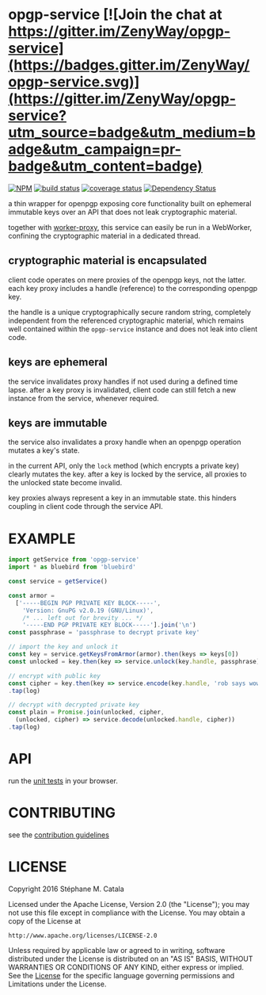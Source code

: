 # opgp-service [![Join the chat at https://gitter.im/ZenyWay/opgp-service](https://badges.gitter.im/ZenyWay/opgp-service.svg)](https://gitter.im/ZenyWay/opgp-service?utm_source=badge&utm_medium=badge&utm_campaign=pr-badge&utm_content=badge)
[![NPM](https://nodei.co/npm/opgp-service.png?compact=true)](https://nodei.co/npm/opgp-service/)
[![build status](https://travis-ci.org/ZenyWay/opgp-service.svg?branch=master)](https://travis-ci.org/ZenyWay/opgp-service)
[![coverage status](https://coveralls.io/repos/github/ZenyWay/opgp-service/badge.svg?branch=master)](https://coveralls.io/github/ZenyWay/opgp-service)
[![Dependency Status](https://gemnasium.com/badges/github.com/ZenyWay/opgp-service.svg)](https://gemnasium.com/github.com/ZenyWay/opgp-service)

a thin wrapper for openpgp exposing core functionality
built on ephemeral immutable keys
over an API that does not leak cryptographic material.

together with [worker-proxy](https://www.npmjs.com/package/worker-proxy),
this service can easily be run in a WebWorker,
confining the cryptographic material in a dedicated thread.

## cryptographic material is encapsulated
client code operates on mere proxies of the openpgp keys, not the latter.
each key proxy includes a handle (reference) to the corresponding openpgp key.

the handle is a unique cryptographically secure random string,
completely independent from the referenced cryptographic material,
which remains well contained within the `opgp-service` instance
and does not leak into client code.

## keys are ephemeral
the service invalidates proxy handles if not used during a defined time lapse.
after a key proxy is invalidated,
client code can still fetch a new instance from the service, whenever required.

## keys are immutable
the service also invalidates a proxy handle when an openpgp operation
mutates a key's state.

in the current API, only the `lock` method (which encrypts a private key)
clearly mutates the key.
after a key is locked by the service,
all proxies to the unlocked state become invalid.

key proxies always represent a key in an immutable state.
this hinders coupling in client code through the service API.

# <a name="example"></a> EXAMPLE
```javascript
import getService from 'opgp-service'
import * as bluebird from 'bluebird'

const service = getService()

const armor =
  ['-----BEGIN PGP PRIVATE KEY BLOCK-----',
    'Version: GnuPG v2.0.19 (GNU/Linux)',
    /* ... left out for brevity ... */
    '-----END PGP PRIVATE KEY BLOCK-----'].join('\n')
const passphrase = 'passphrase to decrypt private key'

// import the key and unlock it
const key = service.getKeysFromArmor(armor).then(keys => keys[0])
const unlocked = key.then(key => service.unlock(key.handle, passphrase))

// encrypt with public key
const cipher = key.then(key => service.encode(key.handle, 'rob says wow!'))
.tap(log)

// decrypt with decrypted private key
const plain = Promise.join(unlocked, cipher,
  (unlocked, cipher) => service.decode(unlocked.handle, cipher))
.tap(log)
```

# <a name="api"></a> API
run the [unit tests](https://cdn.rawgit.com/ZenyWay/opgp-service/master/spec/web/index.html)
in your browser.

# <a name="contributing"></a> CONTRIBUTING
see the [contribution guidelines](./CONTRIBUTING.md)

# <a name="license"></a> LICENSE
Copyright 2016 Stéphane M. Catala

Licensed under the Apache License, Version 2.0 (the "License");
you may not use this file except in compliance with the License.
You may obtain a copy of the License at

    http://www.apache.org/licenses/LICENSE-2.0

Unless required by applicable law or agreed to in writing, software
distributed under the License is distributed on an "AS IS" BASIS,
WITHOUT WARRANTIES OR CONDITIONS OF ANY KIND, either express or implied.
See the [License](./LICENSE) for the specific language governing permissions and
Limitations under the License.
